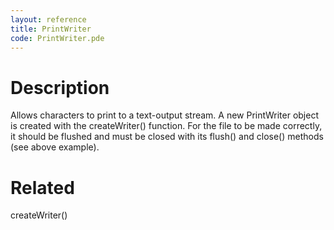 ```yaml
---
layout: reference
title: PrintWriter
code: PrintWriter.pde
---
```


# Description

Allows characters to print to a text-output stream. A new PrintWriter object is created with the createWriter() function. For the file to be made correctly, it should be flushed and must be closed with its flush() and close() methods (see above example). 

# Related

createWriter()
